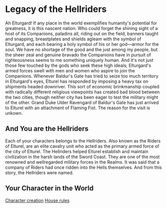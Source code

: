 # Legacy of the Hellriders

Ah Elturgard! If any place in the world exemplifies
humanity's potential for greatness, it is this nascent
nation. Who could forget the shining sight of a host of its
Companions, paladins all, riding out on the field, banners
taught and snapping, breastplates and shields agleam
with the symbol of Elturgard, and each bearing a holy
symbol of his or her god—armor for the soul. We have
no shortage of the good and the just among my people,
but the sheer zeal and genuine bravado the Companions
have in pursuit of righteousness seems to me something
uniquely human. And it's not just those few touched by
the gods who seek these high ideals; Elturgard's armed
forces swell with men and women who aspire to join
the Companions.
Whenever Baldur's Gate has tried to seize too much
territory in Elturgard's eyes, Elturel has responded by
imposing a heavy tax on shipments headed downriver.
This sort of economic brinkmanship coupled with
radically different religious viewpoints has created bad
blood between the two cities, though neither city has
been eager to test the military might of the other.
Grand Duke Ulder Ravengard of Baldur's Gate has just
arrived to Elturel with an attachment of Flaming Fist.
The reason for the visit is unkown.


## And You are the Hellriders

Each of your characters belongs to the Hellriders. Also
known as the Riders of Elturel, are an elite cavalry
unit who acted as the primary armed force of the city
of Elturel. The Hellriders helped Elturel establish and
maintain civilization in the harsh lands of the Sword
Coast. They are one of the most renowned and wellregarded
military forces in the Realms. It was said
that a company of Riders had once ridden into the
Hells themselves. And from this story, the Hellriders
were named.

## Your Character in the World

[Character creation](charactercreation "title")
[House rules](houserules "House rules")




